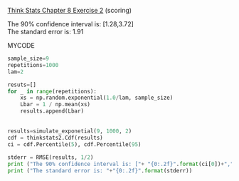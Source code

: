 [Think Stats Chapter 8 Exercise 2](http://greenteapress.com/thinkstats2/html/thinkstats2009.html#toc77) (scoring)

The 90% confidence interval is: [1.28,3.72]    
The standard error is: 1.91    


MYCODE    
```python
sample_size=9 
repetitions=1000 
lam=2

resuts=[]
for _ in range(repetitions):
    xs = np.random.exponential(1.0/lam, sample_size)
    Lbar = 1 / np.mean(xs)
    results.append(Lbar)
        
    
results=simulate_exponetial(9, 1000, 2)
cdf = thinkstats2.Cdf(results)
ci = cdf.Percentile(5), cdf.Percentile(95)
    
stderr = RMSE(results, 1/2)    
print ("The 90% confidence interval is: ["+ "{0:.2f}".format(ci[0])+","+"{0:.2f}".format(ci[1])+"]")    
print ("The standard error is: "+"{0:.2f}".format(stderr))

```


